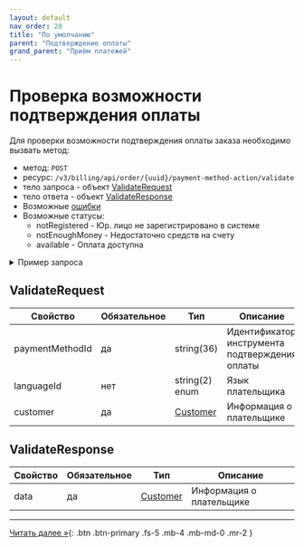 ```yaml
---
layout: default
nav_order: 20
title: "По умолчанию"
parent: "Подтверждение оплаты"
grand_parent: "Приём платежей"
---
```


# Проверка возможности подтверждения оплаты

Для проверки возможности подтверждения оплаты заказа необходимо вызвать метод:

- метод: `POST`
- ресурс: `/v3/billing/api/order/{uuid}/payment-method-action/validate`
- тело запроса - объект [ValidateRequest](#validaterequest)
- тело ответа - объект [ValidateResponse](#validateresponse)
- Возможные [ошибки](/docs/dictionary/error/)
- Возможные статусы:
  - notRegistered - Юр. лицо не зарегистрировано в системе
  - notEnoughMoney - Недостаточно средств на счету
  - available - Оплата доступна

<details>
  <summary>Пример запроса</summary>
<section markdown="1">
``` json
POST /v3/billing/api/order/{uuid}/payment-method-action/validate
{
  "paymentMethodId": "39363265",
  "languageId": "ru",
  "customer": {
    "name": "ООО Компания",
    "email": "email@gmail.com"
    "type": "legal",
    "phone": "79611234567",
    "vatNumber": "1233123",
    "registrationAddress": "123123123"
  }
}
```
</section>
<section markdown="1">
``` json
{
  "data": {
    "type": "none",
    "result": "available",
    "resultData": {
      "url": "",
      "method": "POST",
      "arguments": []
    }
  }
}
```
</section>
</details>


## ValidateRequest


| Свойство               | Обязательное | Тип                                      | Описание                                        | Пример     |
|------------------------|--------------|------------------------------------------|-------------------------------------------------|------------|
| paymentMethodId        | да           | string(36)                               | Идентификатор инструмента подтверждения оплаты  |            |
| languageId             | нет          | string(2) enum                           | Язык плательщика                                | `ru`, `en` |
| customer               | да           | [Customer](/docs/merchant/order/create/#customer) | Информация о плательщике               |            |


## ValidateResponse

| Свойство | Обязательное | Тип        | Описание                             |
|----------|--------------|------------|--------------------------------------|
| data     | да           | [Customer](/docs/merchant/order/create/#customer) | Информация о плательщике  |



---

[Читать далее &raquo;](/docs/merchant/guarantee/code/){: .btn .btn-primary .fs-5 .mb-4 .mb-md-0 .mr-2 }
